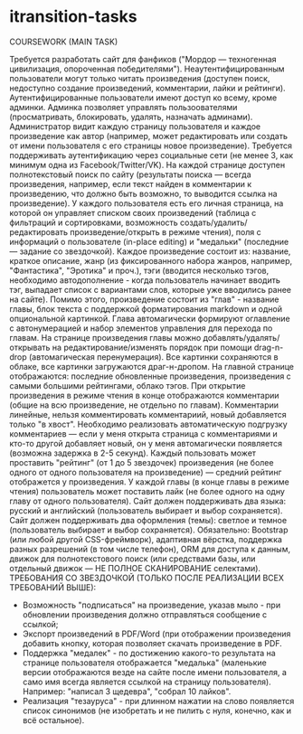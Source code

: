 # itransition-tasks
 
COURSEWORK (MAIN TASK)

Требуется разработать сайт для фанфиков ("Мордор — техногенная цивилизация, опороченная победителями").
Неаутентифицированным пользователи могут только читать произведения (доступен поиск, недоступно создание произведений, комментарии, лайки и рейтинги).
Аутентифицированные пользователи имеют доступ ко всему, кроме админки.
Админка позволяет управлять пользоователями (просматривать, блокировать, удалять, назначать админами). Администратор видит каждую страницу пользователя и каждое произведение как автор (например, может редактировать или создать от имени пользователя с его страницы новое произведение).
Требуется поддерживать аутентификацию через социальные сети (не менее 3, как минимум одна из Facebook/Twitter/VK).
На каждой странице доступен полнотекстовый поиск по сайту (результаты поиска — всегда произведения, например, если текст найден в комментарии к произведению, что должно быть возможно, то выводится ссылка на произведение).
У каждого пользователя есть его личная страница, на которой он управляет списком своих произведений (таблица с фильтраций и сортировками, возможность создать/удалить/редактировать произведение/открыть в режиме чтения), поля с информаций о пользователе (in-place editing) и "медальки" (последние — задание со звездочкой).
Каждое произведение состоит из: название, краткое описание, жанр (из фиксированного набора жанров, например, "Фантастика", "Эротика" и проч.), тэги (вводится несколько тэгов, необходимо автодополнение - когда пользователь начинает вводить тэг, выпадает список с вариантами слов, которые уже вводились ранее на сайте). Помимо этого, произведение состоит из "глав" - название главы, блок текста с поддержкой форматирования markdown и одной опциональной картинкой. Глава автомагически формируют оглавление с автонумерацией и набор элементов управления для перехода по главам. На странице произведения главы можно добавлять/удалять/открывать на редактирование/изменять порядок при помощи drag-n-drop (автомагическая перенумерация).
Все картинки сохраняются в облаке, все картинки загружаются драг-н-дропом.
На главной странице отображаются: последние обновленные произведения, произведения с самыми большими рейтингами, облако тэгов.
При открытие произведения в режиме чтения в конце отображаются комментарии (общие на всю произведение, не отдельно по главам). Комментарии линейные, нельзя комментировать комментариий, новый добавляется только "в хвост". Необходимо реализовать автоматическую подгрузку комментариев — если у меня открыта страница с комментариями и кто-то другой добавляет новый, он у меня автомагически появляется (возможна задержка в 2-5 секунд).
Каждый пользовать может проставить "рейтинг" (от 1 до 5 звездочек) произведения (не более одного от одного пользователя на произведение) — средний рейтинг отображется у произведения. У каждой главы (в конце главы в режиме чтения) пользователь может поставить лайк (не более одного на одну главу от одного пользователя).
Сайт должен поддерживать два языка: русский и английский (пользователь выбирает и выбор сохраняется). Сайт должен поддерживать два оформления (темы): светлое и темное (пользователь выбирает и выбор сохраняется).
Обязательно: Bootstrap (или любой другой CSS-фреймворк), адаптивная вёрстка, поддержка разных разрешений (в том числе телефон), ORM для доступа к данным, движок для полнотекстового поиск (или средствами базы, или отдельный движок — НЕ ПОЛНОЕ СКАНИРОВАНИЕ селектами).
ТРЕБОВАНИЯ СО ЗВЕЗДОЧКОЙ (ТОЛЬКО ПОСЛЕ РЕАЛИЗАЦИИ ВСЕХ ТРЕБОВАНИЙ ВЫШЕ):
* Возможность "подписаться" на произведение, указав мыло - при обновлении произведения должно отправляться сообщение с ссылкой;
* Экспорт произведений в PDF/Word (при отображении произведения добавить кнопку, которая позволяет скачать произведение в PDF.
* Поддержка "медалек" - по достижению какого-то результата на странице пользователя отображается "медалька" (маленькие версии отображаются везде на сайте после имени пользователя, а само имя всегда является ссылкой на страницу пользователя). Например: "написал 3 щедевра", "собрал 10 лайков".
* Реализация "тезауруса" - при длинном нажатии на слово появляется список синонимов (не изобретать и не пилить с нуля, конечно, как и всё остальное).
